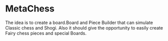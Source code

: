 # MetaChess

The idea is to create a board.Board and Piece Builder that can simulate Classic chess and Shogi. 
Also it should give the opportunity to easily create Fairy chess pieces and special Boards.